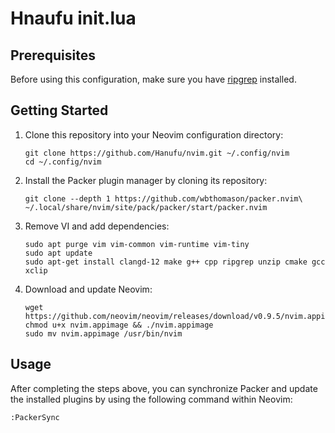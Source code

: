 # Hnaufu init.lua

## Prerequisites

Before using this configuration, make sure you have [ripgrep](https://github.com/BurntSushi/ripgrep) installed.

## Getting Started

1. Clone this repository into your Neovim configuration directory:

    ```shell
    git clone https://github.com/Hanufu/nvim.git ~/.config/nvim
    cd ~/.config/nvim
    ```

2. Install the Packer plugin manager by cloning its repository:

    ```shell
    git clone --depth 1 https://github.com/wbthomason/packer.nvim\
    ~/.local/share/nvim/site/pack/packer/start/packer.nvim
    ```

3. Remove VI and add dependencies:

    ```shell
    sudo apt purge vim vim-common vim-runtime vim-tiny
    sudo apt update
    sudo apt-get install clangd-12 make g++ cpp ripgrep unzip cmake gcc xclip
    ```

4. Download and update Neovim:

    ```shell
    wget https://github.com/neovim/neovim/releases/download/v0.9.5/nvim.appimage
    chmod u+x nvim.appimage && ./nvim.appimage
    sudo mv nvim.appimage /usr/bin/nvim
    ```

## Usage

After completing the steps above, you can synchronize Packer and update the installed plugins by using the following command within Neovim:

```shell
:PackerSync
